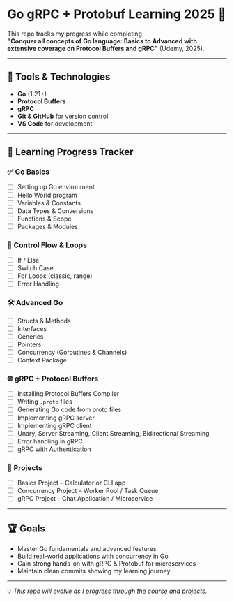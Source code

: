 # Go gRPC + Protobuf Learning 2025 🚀

This repo tracks my progress while completing  
**"Conquer all concepts of Go language: Basics to Advanced with extensive coverage on Protocol Buffers and gRPC"** (Udemy, 2025).

---

## 📌 Tools & Technologies
- **Go** (1.21+)
- **Protocol Buffers**
- **gRPC**
- **Git & GitHub** for version control
- **VS Code** for development

---

## 📖 Learning Progress Tracker

### ✅ Go Basics
- [ ] Setting up Go environment  
- [ ] Hello World program  
- [ ] Variables & Constants  
- [ ] Data Types & Conversions  
- [ ] Functions & Scope  
- [ ] Packages & Modules  

### 🔄 Control Flow & Loops
- [ ] If / Else  
- [ ] Switch Case  
- [ ] For Loops (classic, range)  
- [ ] Error Handling  

### 🛠 Advanced Go
- [ ] Structs & Methods  
- [ ] Interfaces  
- [ ] Generics  
- [ ] Pointers  
- [ ] Concurrency (Goroutines & Channels)  
- [ ] Context Package  

### 🌐 gRPC + Protocol Buffers
- [ ] Installing Protocol Buffers Compiler  
- [ ] Writing `.proto` files  
- [ ] Generating Go code from proto files  
- [ ] Implementing gRPC server  
- [ ] Implementing gRPC client  
- [ ] Unary, Server Streaming, Client Streaming, Bidirectional Streaming  
- [ ] Error handling in gRPC  
- [ ] gRPC with Authentication  

### 📂 Projects
- [ ] Basics Project – Calculator or CLI app  
- [ ] Concurrency Project – Worker Pool / Task Queue  
- [ ] gRPC Project – Chat Application / Microservice  

---

## 🏆 Goals
- Master Go fundamentals and advanced features  
- Build real-world applications with concurrency in Go  
- Gain strong hands-on with gRPC & Protobuf for microservices  
- Maintain clean commits showing my learning journey  

---

💡 *This repo will evolve as I progress through the course and projects.*
